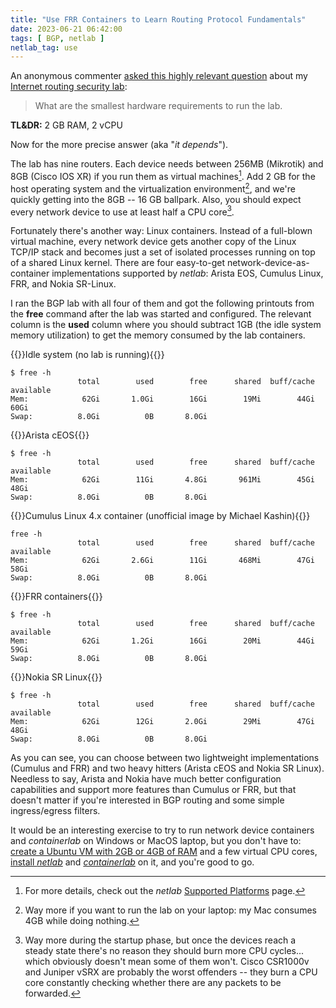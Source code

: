 ```yaml
---
title: "Use FRR Containers to Learn Routing Protocol Fundamentals"
date: 2023-06-21 06:42:00
tags: [ BGP, netlab ]
netlab_tag: use
---
```

An anonymous commenter [asked this highly relevant question](/2023/06/bgp-leak-lab.html#1859) about my [Internet routing security lab](/2023/06/bgp-leak-lab.html):

> What are the smallest hardware requirements to run the lab.

**TL&DR:** 2 GB RAM, 2 vCPU

Now for the more precise answer (aka "*it depends*").
<!--more-->
The lab has nine routers. Each device needs between 256MB (Mikrotik) and 8GB (Cisco IOS XR) if you run them as virtual machines[^MD]. Add 2 GB for the host operating system and the virtualization environment[^LT], and we're quickly getting into the 8GB -- 16 GB ballpark. Also, you should expect every network device to use at least half a CPU core[^ST].

[^MD]: For more details, check out the *netlab* [Supported Platforms](https://netlab.tools/platforms/) page.

[^LT]: Way more if you want to run the lab on your laptop: my Mac consumes 4GB while doing nothing.

[^ST]: Way more during the startup phase, but once the devices reach a steady state there's no reason they should burn more CPU cycles... which obviously doesn't mean some of them won't. Cisco CSR1000v and Juniper vSRX are probably the worst offenders -- they burn a CPU core constantly checking whether there are any packets to be forwarded.

Fortunately there's another way: Linux containers. Instead of a full-blown virtual machine, every network device gets another copy of the Linux TCP/IP stack and becomes just a set of isolated processes running on top of a shared Linux kernel. There are four easy-to-get network-device-as-container implementations supported by _netlab_: Arista EOS, Cumulus Linux, FRR, and Nokia SR-Linux.

I ran the BGP lab with all four of them and got the following printouts from the **free** command after the lab was started and configured. The relevant column is the **used** column where you should subtract 1GB (the idle system memory utilization) to get the memory consumed by the lab containers.

{{<cc>}}Idle system (no lab is running){{</cc>}}
```
$ free -h
               total        used        free      shared  buff/cache   available
Mem:            62Gi       1.0Gi        16Gi        19Mi        44Gi        60Gi
Swap:          8.0Gi          0B       8.0Gi
```

{{<cc>}}Arista cEOS{{</cc>}}
```
$ free -h
               total        used        free      shared  buff/cache   available
Mem:            62Gi        11Gi       4.8Gi       961Mi        45Gi        48Gi
Swap:          8.0Gi          0B       8.0Gi
```

{{<cc>}}Cumulus Linux 4.x container (unofficial image by Michael Kashin){{</cc>}}
```
free -h
               total        used        free      shared  buff/cache   available
Mem:            62Gi       2.6Gi        11Gi       468Mi        47Gi        58Gi
Swap:          8.0Gi          0B       8.0Gi
```

{{<cc>}}FRR containers{{</cc>}}
```
$ free -h
               total        used        free      shared  buff/cache   available
Mem:            62Gi       1.2Gi        16Gi        20Mi        44Gi        59Gi
Swap:          8.0Gi          0B       8.0Gi
```

{{<cc>}}Nokia SR Linux{{</cc>}}
```
$ free -h
               total        used        free      shared  buff/cache   available
Mem:            62Gi        12Gi       2.0Gi        29Mi        47Gi        48Gi
Swap:          8.0Gi          0B       8.0Gi
```

As you can see, you can choose between two lightweight implementations (Cumulus and FRR) and two heavy hitters (Arista cEOS and Nokia SR Linux). Needless to say, Arista and Nokia have much better configuration capabilities and support more features than Cumulus or FRR, but that doesn't matter if you're interested in BGP routing and some simple ingress/egress filters.

It would be an interesting exercise to try to run network device containers and *containerlab* on Windows or MacOS laptop, but you don't have to: [create a Ubuntu VM with 2GB or 4GB of RAM](https://netlab.tools/install/ubuntu-vm/) and a few virtual CPU cores, [install *netlab*](https://netlab.tools/install/ubuntu/) and [*containerlab*](https://netlab.tools/labs/clab/) on it, and you're good to go.
